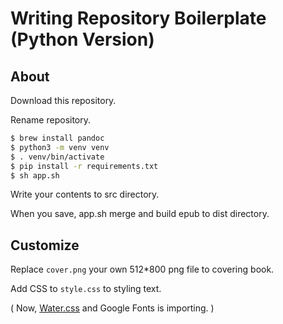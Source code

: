 # Writing Repository Boilerplate (Python Version)

## About

Download this repository.

Rename repository.

```sh
$ brew install pandoc
$ python3 -m venv venv
$ . venv/bin/activate
$ pip install -r requirements.txt
$ sh app.sh
```

Write your contents to src directory.

When you save, app.sh merge and build epub to dist directory.

## Customize

Replace `cover.png` your own 512*800 png file to covering book.

Add CSS to `style.css` to styling text.

( Now, [Water.css](https://watercss.kognise.dev/) and Google Fonts is importing. )
